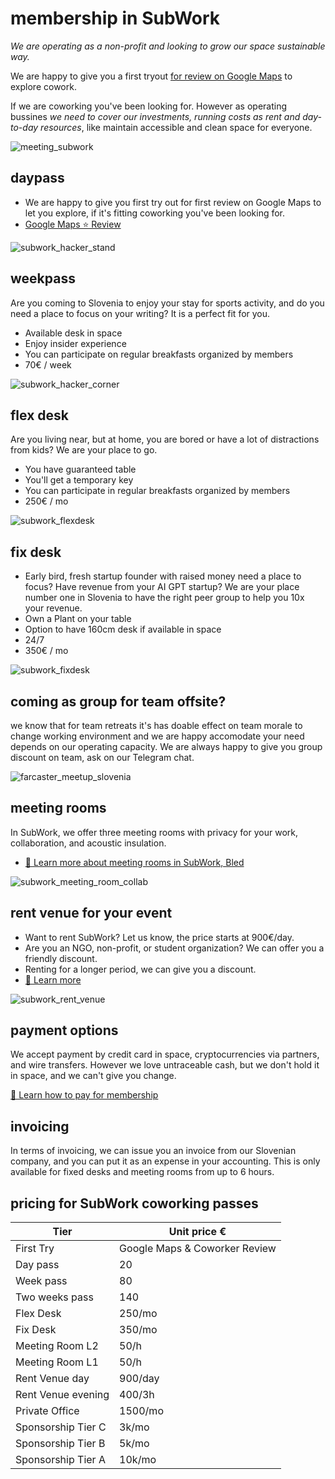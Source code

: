 # membership in SubWork

_We are operating as a non-profit and looking to grow our space sustainable way._

We are happy to give you a first tryout [for review on Google Maps](https://g.page/r/CWs7EEKFN9-zEBE/review) to explore cowork. 

If we are coworking you've been looking for. However as operating bussines _we need to cover our investments, running costs as rent and day-to-day resources_, like maintain accessible and clean space for everyone.

![meeting_subwork](pics/subwork_meeting.png.webp)

daypass
---
- We are happy to give you first try out for first review on Google Maps to let you explore, if it's fitting coworking you've been looking for.
- [Google Maps ⭐️ Review](https://g.page/r/CWs7EEKFN9-zEBE/review)

![subwork_hacker_stand](pics/subwork_hacker_stand.png.webp)

weekpass
---
Are you coming to Slovenia to enjoy your stay for sports activity, and do you need a place to focus on your writing? It is a perfect fit for you. 
- Available desk in space
- Enjoy insider experience
- You can participate on regular breakfasts organized by members
- 70€ / week

![subwork_hacker_corner](pics/subwork_hacker_zoom.png.webp)

flex desk
---

Are you living near, but at home, you are bored or have a lot of distractions from kids? We are your place to go.
- You have guaranteed table
- You'll get a temporary key
- You can participate in regular breakfasts organized by members
- 250€ / mo

![subwork_flexdesk](pics/subwork_flexdesk.jpeg)

fix desk
---

- Early bird, fresh startup founder with raised money need a place to focus? Have revenue from your AI GPT startup? We are your place number one in Slovenia to have the right peer group to help you 10x your revenue.
- Own a Plant on your table
- Option to have 160cm desk if available in space
- 24/7
- 350€ / mo

![subwork_fixdesk](pics/subwork_fixdesk.jpeg)

coming as group for team offsite?
---
we know that for team retreats it's has doable effect on team morale to change working environment and we are happy accomodate your need depends on our operating capacity. We are always happy to give you group discount on team, ask on our Telegram chat.

![farcaster_meetup_slovenia](pics/subwork_farcaster_meetup.webp)

meeting rooms
---
In SubWork, we offer three meeting rooms with privacy for your work, collaboration, and acoustic insulation.
- [📖 Learn more about meeting rooms in SubWork, Bled](./book-meeting-room-bled.md)

![subwork_meeting_room_collab](pics/subwork_meeting_collab.png.webp)

rent venue for your event
---

- Want to rent SubWork? Let us know, the price starts at 900€/day. 
- Are you an NGO, non-profit, or student organization? We can offer you a friendly discount.
- Renting for a longer period, we can give you a discount.
- [📖 Learn more](./rent-subwork-venue-in-bled.md)

![subwork_rent_venue](pics/subwork_venue.png.webp)

payment options
---
We accept payment by credit card in space, cryptocurrencies via partners, and wire transfers. 
However we love untraceable cash, but we don't hold it in space, and we can't give you change.

[📖 Learn how to pay for membership](./payment-options.md)

invoicing
---
In terms of invoicing, we can issue you an invoice from our Slovenian company, and you can put it as an expense in your accounting. This is only available for fixed desks and meeting rooms from up to 6 hours.

pricing for SubWork coworking passes
---

| Tier | Unit price € | 
| --- | --- | 
| First Try | Google Maps & Coworker Review  
| Day pass | 20 
| Week pass | 80 
| Two weeks pass | 140 
| Flex Desk | 250/mo 
| Fix Desk | 350/mo
| Meeting Room L2 | 50/h 
| Meeting Room L1 | 50/h
| Rent Venue day | 900/day
| Rent Venue evening | 400/3h
| Private Office | 1500/mo
| Sponsorship Tier C | 3k/mo
| Sponsorship Tier B | 5k/mo
| Sponsorship Tier A | 10k/mo 
